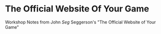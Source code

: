 # The Official Website Of Your Game
Workshop Notes from John *Seg* Seggerson's "The Official Website of Your Game"
